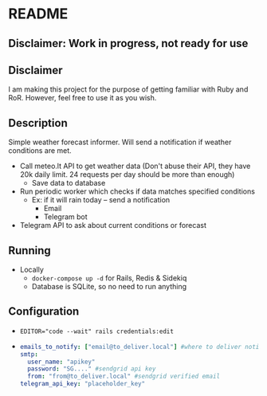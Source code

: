 # README

## Disclaimer: Work in progress, not ready for use

## Disclaimer
I am making this project for the purpose of getting familiar with Ruby and RoR. 
However, feel free to use it as you wish.

## Description
Simple weather forecast informer. Will send a notification if weather conditions are met.

- Call meteo.lt API to get weather data (Don't abuse their API, they have 20k daily limit. 24 requests per day should be more than enough)
  - Save data to database
- Run periodic worker which checks if data matches specified conditions
  - Ex: if it will rain today – send a notification
    - Email
    - Telegram bot
- Telegram API to ask about current conditions or forecast

## Running
- Locally
  - `docker-compose up -d` for Rails, Redis & Sidekiq
  - Database is SQLite, so no need to run anything

## Configuration
- `EDITOR="code --wait" rails credentials:edit`
- ```yml
  emails_to_notify: ["email@to_deliver.local"] #where to deliver notifications
  smtp: 
    user_name: "apikey"
    password: "SG...." #sendgrid api key
    from: "from@to_deliver.local" #sendgrid verified email
  telegram_api_key: "placeholder_key"
  ```